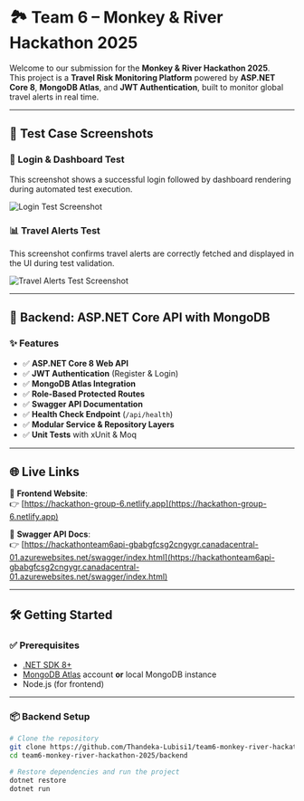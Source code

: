 # 🏞️ Team 6 – Monkey & River Hackathon 2025

Welcome to our submission for the **Monkey & River Hackathon 2025**.  
This project is a **Travel Risk Monitoring Platform** powered by **ASP.NET Core 8**, **MongoDB Atlas**, and **JWT Authentication**, built to monitor global travel alerts in real time.

---

## 🧪 Test Case Screenshots

### 🔐 Login & Dashboard Test

This screenshot shows a successful login followed by dashboard rendering during automated test execution.

![Login Test Screenshot](https://i.ibb.co/BV1GYzn9/image.png)

### 📊 Travel Alerts Test

This screenshot confirms travel alerts are correctly fetched and displayed in the UI during test validation.

![Travel Alerts Test Screenshot](https://i.ibb.co/svGtHBnf/screenshot.png)

---

## 🚀 Backend: ASP.NET Core API with MongoDB

### ✨ Features

- ✅ **ASP.NET Core 8 Web API**
- ✅ **JWT Authentication** (Register & Login)
- ✅ **MongoDB Atlas Integration**
- ✅ **Role-Based Protected Routes**
- ✅ **Swagger API Documentation**
- ✅ **Health Check Endpoint** (`/api/health`)
- ✅ **Modular Service & Repository Layers**
- ✅ **Unit Tests** with xUnit & Moq

---

## 🌐 Live Links

🔗 **Frontend Website**:  
👉 [https://hackathon-group-6.netlify.app](https://hackathon-group-6.netlify.app)

📄 **Swagger API Docs**:  
👉 [https://hackathonteam6api-gbabgfcsg2cngygr.canadacentral-01.azurewebsites.net/swagger/index.html](https://hackathonteam6api-gbabgfcsg2cngygr.canadacentral-01.azurewebsites.net/swagger/index.html)

---

## 🛠 Getting Started

### ✅ Prerequisites

- [.NET SDK 8+](https://dotnet.microsoft.com/en-us/download)
- [MongoDB Atlas](https://www.mongodb.com/atlas/database) account **or** local MongoDB instance
- Node.js (for frontend)

---

### 📦 Backend Setup

```bash
# Clone the repository
git clone https://github.com/Thandeka-Lubisi1/team6-monkey-river-hackathon-2025.git
cd team6-monkey-river-hackathon-2025/backend

# Restore dependencies and run the project
dotnet restore
dotnet run

